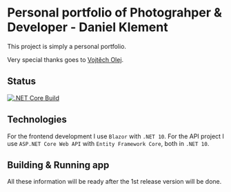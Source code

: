 # Personal portfolio of Photograhper & Developer - Daniel Klement
This project is simply a personal portfolio.

Very special thanks goes to [Vojtěch Olej](https://github.com/ArcasCZ/).

## Status
[![.NET Core Build](https://github.com/musakai/Daniel-Klement---Personal-Portfolio/actions/workflows/build.yml/badge.svg)](https://github.com/musakai/Daniel-Klement---Personal-Portfolio/actions/workflows/build.yml)

## Technologies
For the frontend development I use `Blazor` with `.NET 10`. For the API project I use `ASP.NET Core Web API` with `Entity Framework Core`, both in `.NET 10`. 

## Building & Running app
All these information will be ready after the 1st release version will be done.

